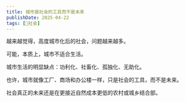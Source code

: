 ```yaml
---
title: 城市是社会的工具而不是未来
publishDate: 2025-04-22
tags: [👫社会]
---
```


越来越觉得，高度城市化后的社会，问题越来越多。

可能，本质上，城市不适合生活。

城市生活的明显缺点：功利化、社畜化、孤独化、无助化。

也许，城市就像工厂、商场和办公楼一样，只是社会的工具，而不是未来。

社会真正的未来还是在更接近自然成本更低的农村或城乡结合部。
